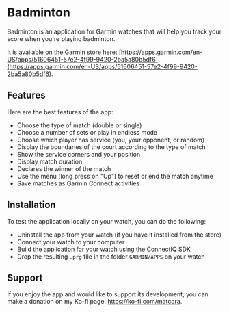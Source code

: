 # Badminton

Badminton is an application for Garmin watches that will help you track your score when you're playing badminton.

It is available on the Garmin store here:
[https://apps.garmin.com/en-US/apps/51606451-57e2-4f99-9420-2ba5a80b5df6](https://apps.garmin.com/en-US/apps/51606451-57e2-4f99-9420-2ba5a80b5df6).

## Features

Here are the best features of the app:
- Choose the type of match (double or single)
- Choose a number of sets or play in endless mode
- Choose which player has service (you, your opponent, or random)
- Display the boundaries of the court according to the type of match
- Show the service corners and your position
- Display match duration
- Declares the winner of the match
- Use the menu (long press on "Up") to reset or end the match anytime
- Save matches as Garmin Connect activities

## Installation

To test the application locally on your watch, you can do the following:
- Uninstall the app from your watch (if you have it installed from the store)
- Connect your watch to your computer
- Build the application for your watch using the ConnectIQ SDK
- Drop the resulting `.prg` file in the folder `GARMIN/APPS` on your watch

## Support

If you enjoy the app and would like to support its development, you can make a donation on my Ko-fi page: https://ko-fi.com/matcora.
